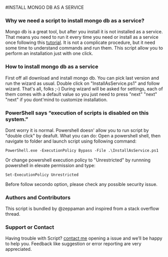 #INSTALL MONGO DB AS A SERVICE

### Why we need a script to install mongo db as a service?
Mongo db is a great tool, but after you install it is not installed as a service. That means you need to run it every time you need or install as a service once following this [tutorial](https://docs.mongodb.org/manual/tutorial/install-mongodb-on-windows/).
It is not a complicate procedure, but it need some time to understand commands and run them. This script allow you to perform an installation just with one click.

### How to install mongo db as a service
First off all download and install mongo db. You can pick last version and run the wizard as usual.
Double click on "InstallAsService.ps1" and follow wizard. That's all, folks ;-)
During wizard will be asked for settings, each of them comes with a default value so you just need to press "next" "next" "next" if you dont'mind to customize installation.


### PowerShell says “execution of scripts is disabled on this system.”
Dont worry it is normal. Powershell doesn' allow you to run script by "double click" by deafult. What you can do:
Open a powershell shell, then navigate to folder and launch script using following command:

    PowerShell.exe -ExecutionPolicy Bypass -File .\InstallAsService.ps1
    
Or change powershell execution policy to "Unrestricted" by runnning powershell in elevate permission and type:

    Set-ExecutionPolicy Unrestricted

Before follow secondo option, please check any possible security issue.

### Authors and Contributors
This script is bundled by @zeppaman  and inspired from a stack overflow thread. 

### Support or Contact
Having trouble with Script?  [contact me](https://github.com/zeppaman/install-mongo-db-as-service/issues) opening a issue and we’ll be happy to help you. Feedback like suggestion or error reporting are very appreciated.
